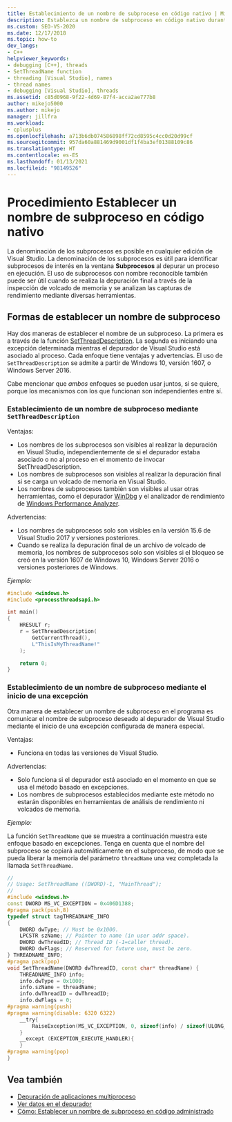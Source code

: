 ```yaml
---
title: Establecimiento de un nombre de subproceso en código nativo | Microsoft Docs
description: Establezca un nombre de subproceso en código nativo durante la depuración de aplicaciones multiproceso en Visual Studio. La denominación de los subprocesos se usa para hacer el seguimiento en la ventana Subprocesos.
ms.custom: SEO-VS-2020
ms.date: 12/17/2018
ms.topic: how-to
dev_langs:
- C++
helpviewer_keywords:
- debugging [C++], threads
- SetThreadName function
- threading [Visual Studio], names
- thread names
- debugging [Visual Studio], threads
ms.assetid: c85d0968-9f22-4d69-87f4-acca2ae777b8
author: mikejo5000
ms.author: mikejo
manager: jillfra
ms.workload:
- cplusplus
ms.openlocfilehash: a713b6db074586898ff72cd8595c4cc0d20d99cf
ms.sourcegitcommit: 957da60a881469d9001df1f4ba3ef01388109c86
ms.translationtype: HT
ms.contentlocale: es-ES
ms.lasthandoff: 01/13/2021
ms.locfileid: "98149526"
---
```

# <a name="how-to-set-a-thread-name-in-native-code"></a>Procedimiento Establecer un nombre de subproceso en código nativo
La denominación de los subprocesos es posible en cualquier edición de Visual Studio. La denominación de los subprocesos es útil para identificar subprocesos de interés en la ventana **Subprocesos** al depurar un proceso en ejecución. El uso de subprocesos con nombre reconocible también puede ser útil cuando se realiza la depuración final a través de la inspección de volcado de memoria y se analizan las capturas de rendimiento mediante diversas herramientas.

## <a name="ways-to-set-a-thread-name"></a>Formas de establecer un nombre de subproceso

Hay dos maneras de establecer el nombre de un subproceso. La primera es a través de la función [SetThreadDescription](/windows/desktop/api/processthreadsapi/nf-processthreadsapi-setthreaddescription). La segunda es iniciando una excepción determinada mientras el depurador de Visual Studio está asociado al proceso. Cada enfoque tiene ventajas y advertencias. El uso de `SetThreadDescription` se admite a partir de Windows 10, versión 1607, o Windows Server 2016.

Cabe mencionar que _ambos_ enfoques se pueden usar juntos, si se quiere, porque los mecanismos con los que funcionan son independientes entre sí.

### <a name="set-a-thread-name-by-using-setthreaddescription"></a>Establecimiento de un nombre de subproceso mediante `SetThreadDescription`

Ventajas:
* Los nombres de los subprocesos son visibles al realizar la depuración en Visual Studio, independientemente de si el depurador estaba asociado o no al proceso en el momento de invocar SetThreadDescription.
* Los nombres de subprocesos son visibles al realizar la depuración final si se carga un volcado de memoria en Visual Studio.
* Los nombres de subprocesos también son visibles al usar otras herramientas, como el depurador [WinDbg](/windows-hardware/drivers/debugger/debugger-download-tools) y el analizador de rendimiento de [Windows Performance Analyzer](/windows-hardware/test/wpt/windows-performance-analyzer).

Advertencias:
* Los nombres de subprocesos solo son visibles en la versión 15.6 de Visual Studio 2017 y versiones posteriores.
* Cuando se realiza la depuración final de un archivo de volcado de memoria, los nombres de subprocesos solo son visibles si el bloqueo se creó en la versión 1607 de Windows 10, Windows Server 2016 o versiones posteriores de Windows.

*Ejemplo:*

```C++
#include <windows.h>
#include <processthreadsapi.h>

int main()
{
    HRESULT r;
    r = SetThreadDescription(
        GetCurrentThread(),
        L"ThisIsMyThreadName!"
    );

    return 0;
}
```

### <a name="set-a-thread-name-by-throwing-an-exception"></a>Establecimiento de un nombre de subproceso mediante el inicio de una excepción

Otra manera de establecer un nombre de subproceso en el programa es comunicar el nombre de subproceso deseado al depurador de Visual Studio mediante el inicio de una excepción configurada de manera especial.

Ventajas:
* Funciona en todas las versiones de Visual Studio.

Advertencias:
* Solo funciona si el depurador está asociado en el momento en que se usa el método basado en excepciones.
* Los nombres de subprocesos establecidos mediante este método no estarán disponibles en herramientas de análisis de rendimiento ni volcados de memoria.

*Ejemplo:*

La función `SetThreadName` que se muestra a continuación muestra este enfoque basado en excepciones. Tenga en cuenta que el nombre del subproceso se copiará automáticamente en el subproceso, de modo que se pueda liberar la memoria del parámetro `threadName` una vez completada la llamada `SetThreadName`.

```C++
//
// Usage: SetThreadName ((DWORD)-1, "MainThread");
//
#include <windows.h>
const DWORD MS_VC_EXCEPTION = 0x406D1388;
#pragma pack(push,8)
typedef struct tagTHREADNAME_INFO
{
    DWORD dwType; // Must be 0x1000.
    LPCSTR szName; // Pointer to name (in user addr space).
    DWORD dwThreadID; // Thread ID (-1=caller thread).
    DWORD dwFlags; // Reserved for future use, must be zero.
} THREADNAME_INFO;
#pragma pack(pop)
void SetThreadName(DWORD dwThreadID, const char* threadName) {
    THREADNAME_INFO info;
    info.dwType = 0x1000;
    info.szName = threadName;
    info.dwThreadID = dwThreadID;
    info.dwFlags = 0;
#pragma warning(push)
#pragma warning(disable: 6320 6322)
    __try{
        RaiseException(MS_VC_EXCEPTION, 0, sizeof(info) / sizeof(ULONG_PTR), (ULONG_PTR*)&info);
    }
    __except (EXCEPTION_EXECUTE_HANDLER){
    }
#pragma warning(pop)
}
```

## <a name="see-also"></a>Vea también
- [Depuración de aplicaciones multiproceso](../debugger/debug-multithreaded-applications-in-visual-studio.md)
- [Ver datos en el depurador](../debugger/viewing-data-in-the-debugger.md)
- [Cómo: Establecer un nombre de subproceso en código administrado](../debugger/how-to-set-a-thread-name-in-managed-code.md)

